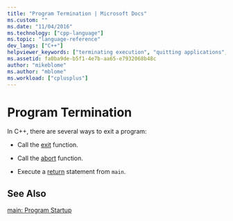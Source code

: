 ```yaml
---
title: "Program Termination | Microsoft Docs"
ms.custom: ""
ms.date: "11/04/2016"
ms.technology: ["cpp-language"]
ms.topic: "language-reference"
dev_langs: ["C++"]
helpviewer_keywords: ["terminating execution", "quitting applications", "exiting applications", "programs [C++], terminating"]
ms.assetid: fa0ba9de-b5f1-4e7b-aa65-e7932068b48c
author: "mikeblome"
ms.author: "mblome"
ms.workload: ["cplusplus"]
---
```

# Program Termination
In C++, there are several ways to exit a program:  
  
-   Call the [exit](../cpp/exit-function.md) function.  
  
-   Call the [abort](../cpp/abort-function.md) function.  
  
-   Execute a [return](../cpp/return-statement-in-program-termination-cpp.md) statement from `main`.  
  
## See Also  
 [main: Program Startup](../cpp/main-program-startup.md)